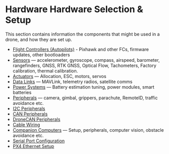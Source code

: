 # Hardware Hardware Selection & Setup

This section contains information the components that might be used in a drone, and how they are set up.

- [Flight Controllers (Autopilots)](../flight_controller/README.md) - Pixhawk and other FCs, firmware updates, other bootloaders
- [Sensors](../sensor/README.md) — accelerometer, gyroscope, compass, airspeed, barometer, rangefinders, GNSS, RTK GNSS, Optical Flow, Tachometers, Factory calibration, thermal calibration.
- [Actuators](../actuators/README.md) — Allocation, ESC, motors, servos
- [Data Links](../data_links/README.md) — MAVLink, telemetry radios, satellite comms
- [Power Systems](../power_systems/README.md) — Battery estimation tuning, power modules, smart batteries
- [Peripherals](../peripherals/README.md) — camera, gimbal, grippers, parachute, RemoteID, traffic avoidance etc.
- [I2C Peripherals](../sensor_bus/i2c_general.md)
- [CAN Peripherals](../can/README.md)
- [DroneCAN Peripherals](../dronecan/README.md)
- [Cable Wiring](../assembly/cable_wiring.md)
- [Companion Computers](../companion_computer/README.md) — Setup, peripherals, computer vision, obstacle avoidance etc.
- [Serial Port Configuration](../peripherals/serial_configuration.md)
- [PX4 Ethernet Setup](../advanced_config/ethernet_setup.md)
